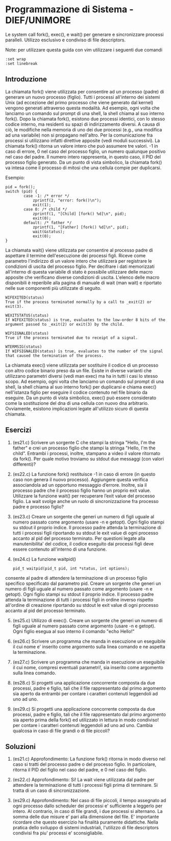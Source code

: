 # Programmazione di Sistema - DIEF/UNIMORE
Le system call fork(), exec(), e wait() per generare e sincronizzare processi paralleli. Utilizzo esclusivo e condiviso di file descriptors.

Note: per utilizzare questa guida con vim utilizzare i seguenti due comandi 
```
:set wrap 
:set linebreak
```

## Introduzione ##
La chiamata fork() viene utilizzata per consentire ad un processo (padre) di generare un nuovo processo (figlio). Tutti i processi all'interno dei sistemi Unix (ad eccezione del primo processo che viene generato dal kernel) vengono generati attraverso questa modalità. Ad esempio, ogni volta che lanciamo un comando sul prompt di una shell, la shell chiama al suo interno fork(). Dopo la chiamata fork(), esistono due processi identici, con lo stesso codice interno, ma residenti su spazi di indirizzamento diversi. A causa di ciò, le modifiche nella memoria di uno dei due processi (e.g., una modifica ad una variabile) non si propagano nell'altro. Per la comunicazione fra processi si utilizzano infatti direttive apposite (vedi moduli successivi). La chiamata fork() ritorna un valore intero che può assumere tre valori. -1 in caso di errore, 0 nel caso del processo figlio, un numero qualunque positivo nel caso del padre. Il numero intero rappresenta, in questo caso, il PID del processo figlio generato. Da un punto di vista simbolico, la chiamata fork() va intesa come il processo di mitosi che una cellula compie per duplicarsi.

Esempio:
```
pid = fork();
switch (pid) {
		case -1: /* error */
			zprintf(2, "error: fork()\n");
			exit(1);
		case 0: /* child */
			zprintf(1, "[Child] [fork() %d]\n", pid);
			exit(0);
		default: /* father */
			zprintf(1, "[Father] [fork() %d]\n", pid);
			wait(&status);
			exit(0);
}
```

La chiamata wait() viene utilizzata per consentire al processo padre di aspettare il termine dell'esecuzione dei processi figli. Riceve come parametro l'indirizzo di un valore intero che utilizzerà per registrare le condizioni di uscita del processo figlio. Per decifrare i dati memorizzati all'interno di questa variabile di stato è possibile utilizzare delle macro apposite che verificano diverse condizioni di uscita. L'elenco delle macro disponibili è reperibile alla pagina di manuale di wait (man wait) e riportato nelle sue componenti più utilizzate di seguito.

```
WIFEXITED(status)
True if the process terminated normally by a call to _exit(2) or exit(3).

WEXITSTATUS(status)
If WIFEXITED(status) is true, evaluates to the low-order 8 bits of the argument passed to _exit(2) or exit(3) by the child.

WIFSIGNALED(status)
True if the process terminated due to receipt of a signal.

WTERMSIG(status)
If WIFSIGNALED(status) is true, evaluates to the number of the signal that caused the termination of the process.
```

La chiamata exec() viene utilizzata per sostituire il codice di un processo con altro codice binario preso da un file. Esiste in diverse varianti che utilizzano parametri diversi (vedi man exec) ma ha in tutti i casi lo stesso scopo. Ad esempio, ogni volta che lanciamo un comando sul prompt di una shell, la shell chiama al suo interno fork() per duplicarsi e chiama exec() nell'istanza figlio per eseguire il codice contenuto nel file binario da eseguire. Da un punto di vista simbolico, exec() può essere considerato come la sostituzione del dna di una cellula con nuovo dna arbitrario. Ovviamente, esistono implicazioni legate all'utilizzo sicuro di questa chiamata.

## Esercizi ##
01. (es21.c) Scrivere un sorgente C che stampi la stringa "Hello, I'm the father" e crei un processo figlio che stampi la stringa "Hello, I'm the child". Entrambi i processi, inoltre, stampano a video il valore ritornato da fork(). Per quale motivo troviamo su stdout due messaggi (con valori differenti)?

02. (es22.c) La funzione fork() restituisce -1 in caso di errore (in questo caso non genera il nuovo processo). Aggiungere questa verifica associandola ad un opportuno messaggio d’errore. Inoltre, sia il processo padre che il processo figlio hanno un proprio exit value. Utilizzare la funzione wait() per recuperare l’exit value del processo figlio. La wait svolge anche un ruolo di sincronizzazione fra processo padre e processo figlio?

03. (es23.c) Creare un sorgente che generi un numero di figli uguale al numero passato come argomento (usare -n e getopt). Ogni figlio stampi su stdout il proprio indice. Il processo padre attenda la terminazione di tutti i processi figli riportando su stdout le exit value di ogni processo accanto al pid del processo terminato. Per questioni legate alla manutenibilita' del codice, il codice eseguito dai processi figli deve essere contenuto all'interno di una funzione.

04. (es24.c) La funzione waitpid()
	```
	pid_t waitpid(pid_t pid, int *status, int options); 
	```

consente al padre di attendere la terminazione di un processo figlio specifico specificato dal parametro pid. Creare un sorgente che generi un numero di figli uguale al numero passato come argomento (usare -n e getopt). Ogni figlio stampi su stdout il proprio indice. Il processo padre attenda la terminazione di tutti i processi figli in ordine inverso rispetto all'ordine di creazione riportando su stdout le exit value di ogni processo accanto al pid del processo terminato. 

05. (es25.c) Utilizzo di exec(). Creare un sorgente che generi un numero di figli uguale al numero passato come argomento (usare -n e getopt). Ogni figlio esegua al suo interno il comando "echo Hello!"

06. (es26.c) Scrivere un programma che manda in esecuzione un eseguibile il cui nome e' inserito come argomento sulla linea comando e ne aspetta la terminazione.

07. (es27.c) Scrivere un programma che manda in esecuzione un eseguibile il cui nome, compresi eventuali parametri!, sia inserito come argomento sulla linea comando.

08. (es28.c) Si progetti una applicazione concorrente composta da due processi, padre e figlio, tali che il file rappresentato dal primo argomento sia aperto da entrambi per contare i caratteri contenuti leggendoli ad uno ad uno. 

09. (es29.c) Si progetti una applicazione concorrente composta da due processi, padre e figlio, tali che il file rappresentato dal primo argomento sia aperto prima della fork() ed utilizzato in lettura in modo condiviso! per contare i caratteri contenuti leggendoli ad uno ad uno. Cambia qualcosa in caso di file grandi o di file piccoli?

## Soluzioni ##
01. (es21.c) Approfondimento: La funzione fork() ritorna in modo diverso nel caso si tratti del processo padre o del processo figlio. In particolare, ritorna il PID del figlio nel caso del padre, e 0 nel caso del figlio.

02. (es22.c) Approfondimento: Si! La wait viene utilizzata dal padre per attendere la terminazione di tutti i processi figli prima di terminare. Si tratta di un caso di sincronizzazione.

09. (es29.c) Approfondimento: Nel caso di file piccoli, il tempo assegnato ad ogni processo dallo scheduler dei processi e' sufficiente a leggerlo per intero. Al contrario, in caso di file grandi, i due processi si alternano. La somma delle due misure e' pari alla dimensione del file. E' importante ricordare che questo esercizio ha finalità puramente didattiche. Nella pratica dello sviluppo di sistemi industriali, l'utilizzo di file descriptors condivisi fra piu' processi e' sconsigliabile. 


